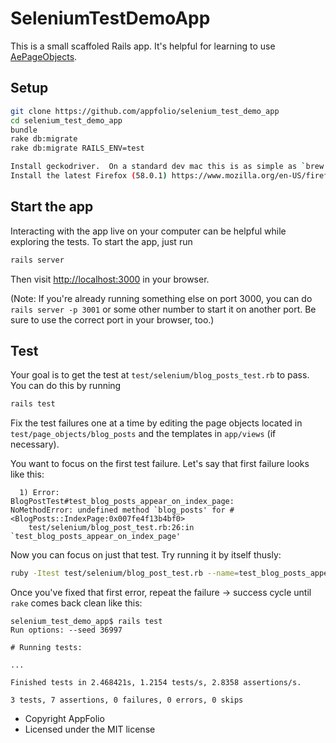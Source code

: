 # SeleniumTestDemoApp

This is a small scaffoled Rails app. It's helpful for learning to use
[AePageObjects](http://github.com/appfolio/ae_page_objects).

## Setup

```sh
git clone https://github.com/appfolio/selenium_test_demo_app
cd selenium_test_demo_app
bundle
rake db:migrate
rake db:migrate RAILS_ENV=test

Install geckodriver.  On a standard dev mac this is as simple as `brew install geckodriver`
Install the latest Firefox (58.0.1) https://www.mozilla.org/en-US/firefox/58.0.1/releasenotes/
```

## Start the app

Interacting with the app live on your computer can be helpful while
exploring the tests. To start the app, just run

```sh
rails server
```

Then visit [http://localhost:3000](http://localhost:3000) in your browser.

(Note: If you're already running something else on port 3000, you can do `rails
server -p 3001` or some other number to start it on another port. Be sure to use
the correct port in your browser, too.)

## Test

Your goal is to get the test at `test/selenium/blog_posts_test.rb` to pass. You
can do this by running

```sh
rails test
```

Fix the test failures one at a time by editing the page objects located in
`test/page_objects/blog_posts` and the templates in `app/views` (if necessary).

You want to focus on the first test failure. Let's say that first failure looks
like this:

```
  1) Error:
BlogPostTest#test_blog_posts_appear_on_index_page:
NoMethodError: undefined method `blog_posts' for #<BlogPosts::IndexPage:0x007fe4f13b4bf0>
    test/selenium/blog_post_test.rb:26:in `test_blog_posts_appear_on_index_page'
```

Now you can focus on just that test. Try running it by itself thusly:

```sh
ruby -Itest test/selenium/blog_post_test.rb --name=test_blog_posts_appear_on_index_page
```

Once you've fixed that first error, repeat the failure -> success cycle until
`rake` comes back clean like this:

```
selenium_test_demo_app$ rails test
Run options: --seed 36997

# Running tests:

...

Finished tests in 2.468421s, 1.2154 tests/s, 2.8358 assertions/s.

3 tests, 7 assertions, 0 failures, 0 errors, 0 skips
```

* Copyright AppFolio
* Licensed under the MIT license
